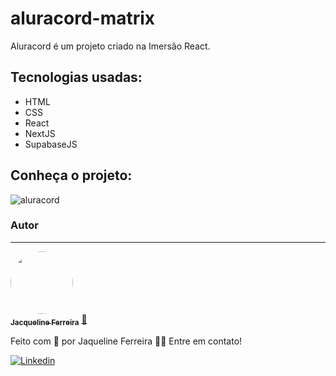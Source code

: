 # aluracord-matrix
Aluracord é um projeto criado na Imersão React.

## Tecnologias usadas:

* HTML 
* CSS
* React
* NextJS
* SupabaseJS



## Conheça o projeto:
![aluracord](https://user-images.githubusercontent.com/64090350/157745387-2ccee38a-ec86-4ed4-96ca-f01ea16202b3.jpg)


### Autor
---

<a href="https://augecode.com/">
 <img style="border-radius: 50%;" src="https://avatars.githubusercontent.com/jacqueline-dev" width="100px;" alt=""/>
 <br />
 <sub><b>Jacqueline Ferreira</b></sub></a> <a href="https://augecode.com/" title="Augecode">🚀</a>


Feito com 💜 por Jaqueline Ferreira 👋🏽 Entre em contato!

[![Linkedin](https://img.shields.io/badge/Meu%20Perfil-Linkdin-blueviolet)](https://www.linkedin.com/in/jacqueline-ferreira-a152761a5/)
